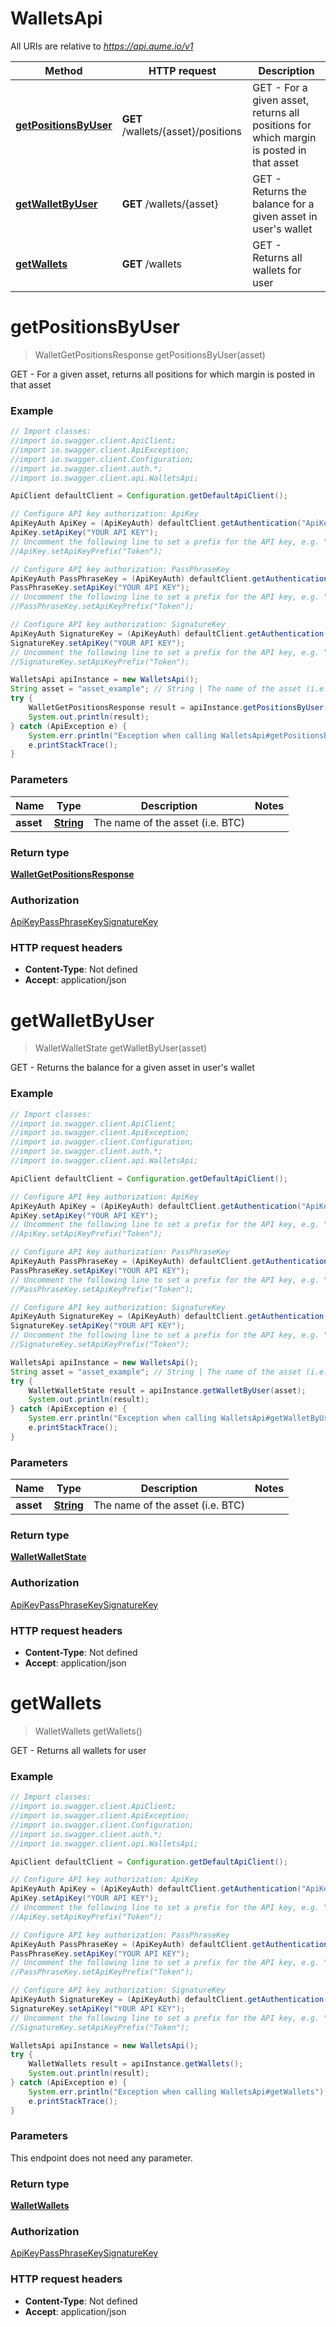 # WalletsApi

All URIs are relative to *https://api.qume.io/v1*

Method | HTTP request | Description
------------- | ------------- | -------------
[**getPositionsByUser**](WalletsApi.md#getPositionsByUser) | **GET** /wallets/{asset}/positions | GET - For a given asset, returns all positions for which margin is posted in that asset
[**getWalletByUser**](WalletsApi.md#getWalletByUser) | **GET** /wallets/{asset} | GET - Returns the balance for a given asset in user&#x27;s wallet
[**getWallets**](WalletsApi.md#getWallets) | **GET** /wallets | GET - Returns all wallets for user

<a name="getPositionsByUser"></a>
# **getPositionsByUser**
> WalletGetPositionsResponse getPositionsByUser(asset)

GET - For a given asset, returns all positions for which margin is posted in that asset

### Example
```java
// Import classes:
//import io.swagger.client.ApiClient;
//import io.swagger.client.ApiException;
//import io.swagger.client.Configuration;
//import io.swagger.client.auth.*;
//import io.swagger.client.api.WalletsApi;

ApiClient defaultClient = Configuration.getDefaultApiClient();

// Configure API key authorization: ApiKey
ApiKeyAuth ApiKey = (ApiKeyAuth) defaultClient.getAuthentication("ApiKey");
ApiKey.setApiKey("YOUR API KEY");
// Uncomment the following line to set a prefix for the API key, e.g. "Token" (defaults to null)
//ApiKey.setApiKeyPrefix("Token");

// Configure API key authorization: PassPhraseKey
ApiKeyAuth PassPhraseKey = (ApiKeyAuth) defaultClient.getAuthentication("PassPhraseKey");
PassPhraseKey.setApiKey("YOUR API KEY");
// Uncomment the following line to set a prefix for the API key, e.g. "Token" (defaults to null)
//PassPhraseKey.setApiKeyPrefix("Token");

// Configure API key authorization: SignatureKey
ApiKeyAuth SignatureKey = (ApiKeyAuth) defaultClient.getAuthentication("SignatureKey");
SignatureKey.setApiKey("YOUR API KEY");
// Uncomment the following line to set a prefix for the API key, e.g. "Token" (defaults to null)
//SignatureKey.setApiKeyPrefix("Token");

WalletsApi apiInstance = new WalletsApi();
String asset = "asset_example"; // String | The name of the asset (i.e. BTC)
try {
    WalletGetPositionsResponse result = apiInstance.getPositionsByUser(asset);
    System.out.println(result);
} catch (ApiException e) {
    System.err.println("Exception when calling WalletsApi#getPositionsByUser");
    e.printStackTrace();
}
```

### Parameters

Name | Type | Description  | Notes
------------- | ------------- | ------------- | -------------
 **asset** | [**String**](.md)| The name of the asset (i.e. BTC) |

### Return type

[**WalletGetPositionsResponse**](WalletGetPositionsResponse.md)

### Authorization

[ApiKey](../README.md#ApiKey)[PassPhraseKey](../README.md#PassPhraseKey)[SignatureKey](../README.md#SignatureKey)

### HTTP request headers

 - **Content-Type**: Not defined
 - **Accept**: application/json

<a name="getWalletByUser"></a>
# **getWalletByUser**
> WalletWalletState getWalletByUser(asset)

GET - Returns the balance for a given asset in user&#x27;s wallet

### Example
```java
// Import classes:
//import io.swagger.client.ApiClient;
//import io.swagger.client.ApiException;
//import io.swagger.client.Configuration;
//import io.swagger.client.auth.*;
//import io.swagger.client.api.WalletsApi;

ApiClient defaultClient = Configuration.getDefaultApiClient();

// Configure API key authorization: ApiKey
ApiKeyAuth ApiKey = (ApiKeyAuth) defaultClient.getAuthentication("ApiKey");
ApiKey.setApiKey("YOUR API KEY");
// Uncomment the following line to set a prefix for the API key, e.g. "Token" (defaults to null)
//ApiKey.setApiKeyPrefix("Token");

// Configure API key authorization: PassPhraseKey
ApiKeyAuth PassPhraseKey = (ApiKeyAuth) defaultClient.getAuthentication("PassPhraseKey");
PassPhraseKey.setApiKey("YOUR API KEY");
// Uncomment the following line to set a prefix for the API key, e.g. "Token" (defaults to null)
//PassPhraseKey.setApiKeyPrefix("Token");

// Configure API key authorization: SignatureKey
ApiKeyAuth SignatureKey = (ApiKeyAuth) defaultClient.getAuthentication("SignatureKey");
SignatureKey.setApiKey("YOUR API KEY");
// Uncomment the following line to set a prefix for the API key, e.g. "Token" (defaults to null)
//SignatureKey.setApiKeyPrefix("Token");

WalletsApi apiInstance = new WalletsApi();
String asset = "asset_example"; // String | The name of the asset (i.e. BTC)
try {
    WalletWalletState result = apiInstance.getWalletByUser(asset);
    System.out.println(result);
} catch (ApiException e) {
    System.err.println("Exception when calling WalletsApi#getWalletByUser");
    e.printStackTrace();
}
```

### Parameters

Name | Type | Description  | Notes
------------- | ------------- | ------------- | -------------
 **asset** | [**String**](.md)| The name of the asset (i.e. BTC) |

### Return type

[**WalletWalletState**](WalletWalletState.md)

### Authorization

[ApiKey](../README.md#ApiKey)[PassPhraseKey](../README.md#PassPhraseKey)[SignatureKey](../README.md#SignatureKey)

### HTTP request headers

 - **Content-Type**: Not defined
 - **Accept**: application/json

<a name="getWallets"></a>
# **getWallets**
> WalletWallets getWallets()

GET - Returns all wallets for user

### Example
```java
// Import classes:
//import io.swagger.client.ApiClient;
//import io.swagger.client.ApiException;
//import io.swagger.client.Configuration;
//import io.swagger.client.auth.*;
//import io.swagger.client.api.WalletsApi;

ApiClient defaultClient = Configuration.getDefaultApiClient();

// Configure API key authorization: ApiKey
ApiKeyAuth ApiKey = (ApiKeyAuth) defaultClient.getAuthentication("ApiKey");
ApiKey.setApiKey("YOUR API KEY");
// Uncomment the following line to set a prefix for the API key, e.g. "Token" (defaults to null)
//ApiKey.setApiKeyPrefix("Token");

// Configure API key authorization: PassPhraseKey
ApiKeyAuth PassPhraseKey = (ApiKeyAuth) defaultClient.getAuthentication("PassPhraseKey");
PassPhraseKey.setApiKey("YOUR API KEY");
// Uncomment the following line to set a prefix for the API key, e.g. "Token" (defaults to null)
//PassPhraseKey.setApiKeyPrefix("Token");

// Configure API key authorization: SignatureKey
ApiKeyAuth SignatureKey = (ApiKeyAuth) defaultClient.getAuthentication("SignatureKey");
SignatureKey.setApiKey("YOUR API KEY");
// Uncomment the following line to set a prefix for the API key, e.g. "Token" (defaults to null)
//SignatureKey.setApiKeyPrefix("Token");

WalletsApi apiInstance = new WalletsApi();
try {
    WalletWallets result = apiInstance.getWallets();
    System.out.println(result);
} catch (ApiException e) {
    System.err.println("Exception when calling WalletsApi#getWallets");
    e.printStackTrace();
}
```

### Parameters
This endpoint does not need any parameter.

### Return type

[**WalletWallets**](WalletWallets.md)

### Authorization

[ApiKey](../README.md#ApiKey)[PassPhraseKey](../README.md#PassPhraseKey)[SignatureKey](../README.md#SignatureKey)

### HTTP request headers

 - **Content-Type**: Not defined
 - **Accept**: application/json

